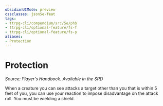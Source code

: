 ```yaml
---
obsidianUIMode: preview
cssclasses: json5e-feat
tags:
- ttrpg-cli/compendium/src/5e/phb
- ttrpg-cli/optional-feature/fs-f
- ttrpg-cli/optional-feature/fs-p
aliases:
- Protection
---
```

# Protection
*Source: Player's Handbook. Available in the <span title='Systems Reference Document (5.1)'>SRD</span>*  

When a creature you can see attacks a target other than you that is within 5 feet of you, you can use your reaction to impose disadvantage on the attack roll. You must be wielding a shield.